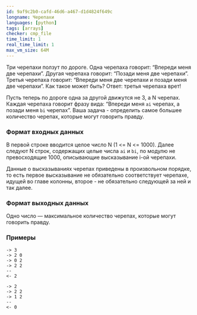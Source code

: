 ```yaml
---
id: 9af9c2b0-cafd-46d6-a467-d1d4824f649c
longname: Черепахи
languages: [python]
tags: [arrays]
checker: cmp_file
time_limit: 1
real_time_limit: 1
max_vm_size: 64M
---
```



Три черепахи ползут по дороге.
Одна черепаха говорит: “Впереди меня две черепахи”. 
Другая черепаха говорит: “Позади меня две черепахи”. 
Третья черепаха говорит: “Впереди меня две черепахи и позади меня две черепахи”. 
Как такое может быть? 
Ответ: третья черепаха врет!

Пусть теперь по дороге одна за другой движутся не 3, а N черепах. 
Каждая черепаха говорит фразу вида: “Впереди меня `ai` черепах, а позади меня `bi` черепах”. 
Ваша задача - определить самое большее количество черепах, которые могут говорить правду.

### Формат входных данных

В первой строке вводится целое число N (1 <= N <= 1000).
Далее следуют N строк, содержащих целые числа `ai` и `bi`, по модулю не превосходящие 1000, 
описывающие высказывание i-ой черепахи.

Данные о высказываниях черепах приведены в произвольном порядке, то есть первое высказывание не обязательно 
соответствует черепахе, идущей во главе колонны, второе - не обязательно следующей за ней и так далее.

### Формат выходных данных

Одно число — максимальное количество черепах, которые могут говорить правду.

### Примеры

```
-> 3
-> 2 0
-> 0 2
-> 2 2
--
<- 2
```

```
-> 2
-> 2 2
-> 1 2
--
<- 0
```
